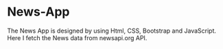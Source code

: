 # News-App
The News App is designed by using Html, CSS, Bootstrap and JavaScript. Here I  fetch the News data from newsapi.org API.
